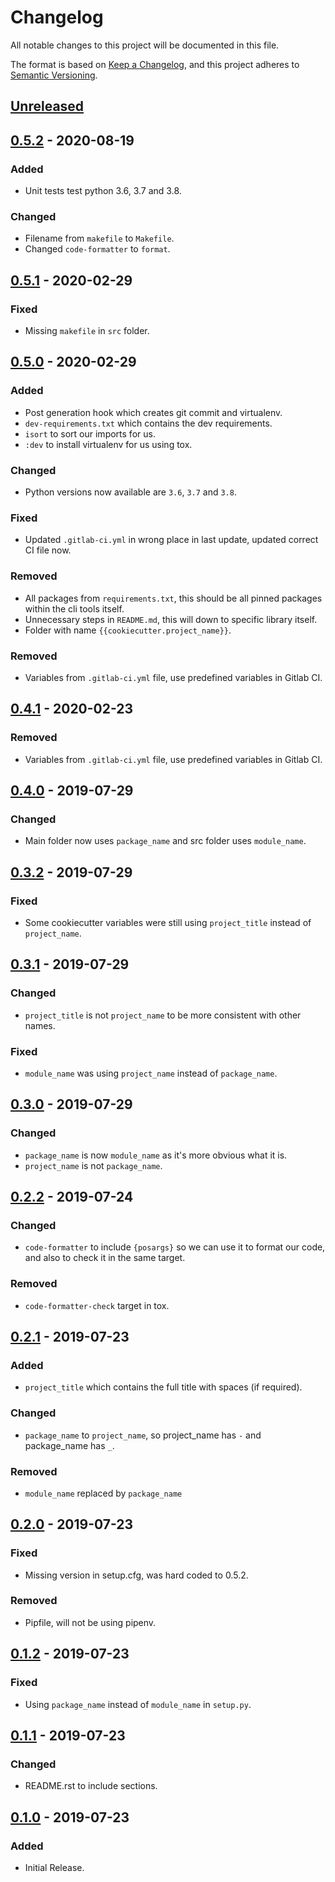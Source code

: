 # Changelog

All notable changes to this project will be documented in this file.

The format is based on [Keep a Changelog](https://keepachangelog.com/en/1.0.0/),
and this project adheres to [Semantic Versioning](https://semver.org/spec/v2.0.0.html).

## [Unreleased]

## [0.5.2] - 2020-08-19
### Added
- Unit tests test python 3.6, 3.7 and 3.8.

### Changed
- Filename from `makefile` to `Makefile`.
- Changed `code-formatter` to `format`.

## [0.5.1] - 2020-02-29
### Fixed
- Missing `makefile` in `src` folder.

## [0.5.0] - 2020-02-29
### Added
- Post generation hook which creates git commit and virtualenv.
- `dev-requirements.txt` which contains the dev requirements.
- `isort` to sort our imports for us.
- `:dev` to install virtualenv for us using tox.

### Changed
- Python versions now available are `3.6`, `3.7` and `3.8`.

### Fixed
- Updated `.gitlab-ci.yml` in wrong place in last update, updated correct CI file now.

### Removed
- All packages from `requirements.txt`, this should be all pinned packages within the cli tools itself.
- Unnecessary steps in `README.md`, this will down to specific library itself.
- Folder with name `{{cookiecutter.project_name}}`.

### Removed
- Variables from `.gitlab-ci.yml` file, use predefined variables in Gitlab CI.

## [0.4.1] - 2020-02-23
### Removed
- Variables from `.gitlab-ci.yml` file, use predefined variables in Gitlab CI.

## [0.4.0] - 2019-07-29
### Changed
- Main folder now uses `package_name` and src folder uses `module_name`.

## [0.3.2] - 2019-07-29
### Fixed
- Some cookiecutter variables were still using `project_title` instead of `project_name`.

## [0.3.1] - 2019-07-29
### Changed
- `project_title` is not `project_name` to be more consistent with other names.

### Fixed
- `module_name` was using `project_name` instead of `package_name`.

## [0.3.0] - 2019-07-29
### Changed
- `package_name` is now `module_name` as it's more obvious what it is.
- `project_name` is not `package_name`.

## [0.2.2] - 2019-07-24
### Changed
- `code-formatter` to include `{posargs}` so we can use it to format our code, and also to check it in the same target.

### Removed
- `code-formatter-check` target in tox.

## [0.2.1] - 2019-07-23
### Added
- `project_title` which contains the full title with spaces (if required).

### Changed
- `package_name` to `project_name`, so project_name has `-` and package_name has `_`.

### Removed
- `module_name` replaced by `package_name`


## [0.2.0] - 2019-07-23
### Fixed
- Missing version in setup.cfg, was hard coded to 0.5.2.

### Removed
- Pipfile, will not be using pipenv.

## [0.1.2] - 2019-07-23
### Fixed
- Using `package_name` instead of `module_name` in `setup.py`.

## [0.1.1] - 2019-07-23
### Changed
- README.rst to include sections.

## [0.1.0] - 2019-07-23
### Added
- Initial Release. 

[Unreleased]: https://gitlab.com/hmajid2301/python-cli-template/-/compare/release%2F0.5.2...master
[0.5.2]: https://gitlab.com/hmajid2301/python-cli-template/-/compare/release%2F0.5.1...release%2F0.5.2
[0.5.1]: https://gitlab.com/hmajid2301/python-cli-template/-/compare/release%2F0.5.0...release%2F0.5.1
[0.5.0]: https://gitlab.com/hmajid2301/python-cli-template/-/compare/release%2F0.4.1...release%2F0.5.0
[0.4.1]: https://gitlab.com/hmajid2301/python-cli-template/-/compare/release%2F0.4.0...release%2F0.4.1
[0.4.0]: https://gitlab.com/hmajid2301/python-cli-template/-/compare/release%2F0.3.2...release%2F0.4.0
[0.3.2]: https://gitlab.com/hmajid2301/python-cli-template/-/compare/release%2F0.3.1...release%2F0.3.2
[0.3.1]: https://gitlab.com/hmajid2301/python-cli-template/-/compare/release%2F0.3.0...release%2F0.3.1
[0.3.0]: https://gitlab.com/hmajid2301/python-cli-template/-/compare/release%2F0.2.2...release%2F0.3.0
[0.2.2]: https://gitlab.com/hmajid2301/python-cli-template/-/compare/release%2F0.2.1...release%2F0.2.2
[0.2.1]: https://gitlab.com/hmajid2301/python-cli-template/-/compare/release%2F0.2.0...release%2F0.2.1
[0.2.0]: https://gitlab.com/hmajid2301/python-cli-template/-/compare/release%2F0.1.2...release%2F0.2.0
[0.1.2]: https://gitlab.com/hmajid2301/python-cli-template/-/compare/release%2F0.1.1...release%2F0.1.2
[0.1.1]: https://gitlab.com/hmajid2301/python-cli-template/-/compare/release%2F0.1.0...release%2F0.1.1
[0.1.0]: https://gitlab.com/hmajid2301/python-cli-template/-/tags/release%2F0.1.0